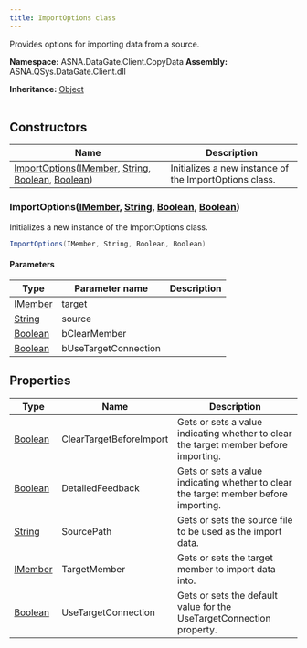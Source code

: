 ```yaml
---
title: ImportOptions class
---
```


Provides options for importing data from a source.

**Namespace:** ASNA.DataGate.Client.CopyData
**Assembly:** ASNA.QSys.DataGate.Client.dll

**Inheritance:** [Object](https://docs.microsoft.com/en-us/dotnet/api/system.object)
<br>
<br>

## Constructors

| Name | Description |
| --- | --- |
| [ImportOptions](#importoptions-imember-string-boolean-boolean-)([IMember](/reference/data-gate-client/i-member.html), [String](https://docs.microsoft.com/en-us/dotnet/api/system.string), [Boolean](https://docs.microsoft.com/en-us/dotnet/api/system.boolean), [Boolean](https://docs.microsoft.com/en-us/dotnet/api/system.boolean)) | Initializes a new instance of the ImportOptions class.

### ImportOptions([IMember](/reference/data-gate-client/i-member.html), [String](https://docs.microsoft.com/en-us/dotnet/api/system.string), [Boolean](https://docs.microsoft.com/en-us/dotnet/api/system.boolean), [Boolean](https://docs.microsoft.com/en-us/dotnet/api/system.boolean))

Initializes a new instance of the ImportOptions class.

```cs
ImportOptions(IMember, String, Boolean, Boolean)
```

#### Parameters

| Type | Parameter name | Description
| --- | --- | ---
| [IMember](/reference/data-gate-client/i-member.html) | target | 
| [String](https://docs.microsoft.com/en-us/dotnet/api/system.string) | source | 
| [Boolean](https://docs.microsoft.com/en-us/dotnet/api/system.boolean) | bClearMember | 
| [Boolean](https://docs.microsoft.com/en-us/dotnet/api/system.boolean) | bUseTargetConnection | 

## Properties

| Type | Name | Description
| --- | --- | --- 
| [Boolean](https://docs.microsoft.com/en-us/dotnet/api/system.boolean) | ClearTargetBeforeImport | Gets or sets a value indicating whether to clear the target member before importing. |
| [Boolean](https://docs.microsoft.com/en-us/dotnet/api/system.boolean) | DetailedFeedback | Gets or sets a value indicating whether to clear the target member before importing. |
| [String](https://learn.microsoft.com/en-us/dotnet/api/system.string?view=net-8.0) | SourcePath | Gets or sets the source file to be used as the import data. |
| [IMember](/reference/data-gate-client/i-member.html) | TargetMember | Gets or sets the target member to import data into. |
| [Boolean](https://docs.microsoft.com/en-us/dotnet/api/system.boolean) | UseTargetConnection | Gets or sets the default value for the UseTargetConnection property. |
